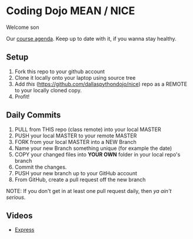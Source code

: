 # Coding Dojo MEAN / NICE
Welcome son

Our [course agenda](https://github.com/dallaspythondojo/nice/blob/master/Schedule.pdf). Keep up to date with it, if you wanna stay healthy.

## Setup
 1. Fork this repo to your github account
 2. Clone it locally onto your laptop using source tree
 3. Add *this* (https://github.com/dallaspythondojo/nice) repo as a REMOTE to your locally cloned copy.
 3. Profit!

## Daily Commits
 1. PULL from THIS repo (class remote) into your local MASTER
 2. PUSH your local MASTER to your remote MASTER
 2. FORK from your local MASTER into a NEW Branch
 3. Name your new Branch something unique (for example the date)
 4. COPY your changed files into __YOUR OWN__ folder in your local repo's branch
 5. Commit the changes.
 6. PUSH your new branch up to your GitHub account
 7. From GitHub, create a pull request off the new branch

NOTE: If you don't get in at least one pull request daily, then *_ya ain't serious_*.

## Videos

* [Express](https://youtu.be/QM63QDFScIs)
